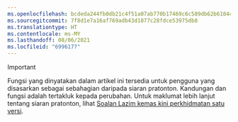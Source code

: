 ```yaml
---
ms.openlocfilehash: bcdeda244fb0db21c4f51a07ab770b17469c6c589db62b6184c78245c4ba2ca5
ms.sourcegitcommit: 7f8d1e7a16af769adb43d1877c28fdce53975db8
ms.translationtype: HT
ms.contentlocale: ms-MY
ms.lasthandoff: 08/06/2021
ms.locfileid: "6996177"
---
```

> [!IMPORTANT]
> Fungsi yang dinyatakan dalam artikel ini tersedia untuk pengguna yang disasarkan sebagai sebahagian daripada siaran pratonton. Kandungan dan fungsi adalah tertakluk kepada perubahan. Untuk maklumat lebih lanjut tentang siaran pratonton, lihat [Soalan Lazim kemas kini perkhidmatan satu versi](/dynamics365/unified-operations/fin-and-ops/get-started/one-version).